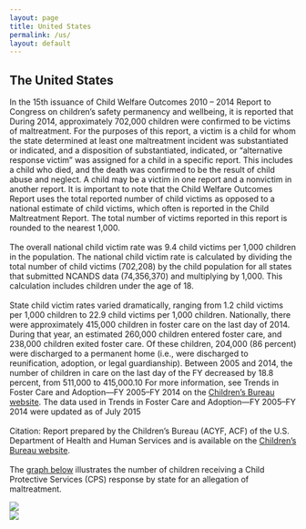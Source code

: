 ```yaml
---
layout: page
title: United States
permalink: /us/
layout: default
---
```

<div>
<h2>The United States</h2>
<p>In the 15th issuance of Child Welfare Outcomes 2010 –  2014 Report to Congress on children’s safety permanency and wellbeing, it is reported that
During 2014, approximately 702,000 children were confirmed to be victims of maltreatment. For the purposes of this report, a victim is a child for whom the state determined at least one maltreatment incident was substantiated or indicated, and a disposition of substantiated, indicated, or “alternative response victim” was assigned for a child in a specific report. This includes a child who died, and the death was confirmed to be the result of child abuse and neglect. A child may be a victim in one report and a nonvictim in another report. It is important to note that the Child Welfare Outcomes Report uses the total reported number of child victims as opposed to a national estimate of child victims, which often is reported in the Child Maltreatment Report. The total number of victims reported in this report is rounded to the nearest 1,000.
<br><br>
The overall national child victim rate was 9.4 child victims per 1,000 children in the population. The national child victim rate is calculated by dividing the total number of child victims (702,208) by the child population for all states that submitted NCANDS data (74,356,370) and multiplying by 1,000. This calculation includes children under the age of 18.
<br><br>
State child victim rates varied dramatically, ranging from 1.2 child victims per 1,000 children to 22.9 child victims per 1,000 children.
Nationally, there were approximately 415,000 children in foster care on the last day of 2014. During that year, an estimated 260,000 children entered foster care, and 238,000 children exited foster care. Of these children, 204,000 (86 percent) were discharged to a permanent home (i.e., were discharged to reunification, adoption, or legal guardianship).
Between 2005 and 2014, the number of children in care on the last day of the FY decreased by 18.8 percent, from 511,000 to 415,000.10
For more information, see Trends in Foster Care and Adoption—FY 2005–FY 2014 on the <a href='http://www.acf.hhs.gov/cb/resource/trends-in-foster-care-and-adoption'>Children’s Bureau website</a>. The data used in Trends in Foster Care and Adoption—FY 2005–FY 2014 were updated as of July 2015
<br><br>
Citation: Report prepared by the Children’s Bureau (ACYF, ACF) of the U.S. Department of Health and Human Services and is available on the <a href='https://www.acf.hhs.gov/cb/resource/cwo-10-14'>Children’s Bureau website</a>.
<br><br>
The <a href='https://cwoutcomes.acf.hhs.gov/cwodatasite/population/index'>graph below</a> illustrates the number of children receiving a Child Protective Services (CPS) response by state for an allegation of maltreatment.</p>
<img src="{{ "/img/1.jpg" | prepend: site.baseurl }}" style="display:block;margin: 0 auto;" />
<img src="{{ "/img/2.jpg" | prepend: site.baseurl }}" style="display:block;margin: 0 auto;" />
</div>
